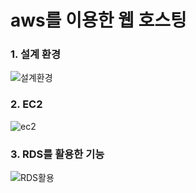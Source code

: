 # aws를 이용한 웹 호스팅
### 1. 설계 환경
![설계환경](https://user-images.githubusercontent.com/49589578/112089219-8e338200-8bd4-11eb-8fef-89caffd2e4b1.JPG)


### 2. EC2
![ec2](https://user-images.githubusercontent.com/49589578/112089108-5af0f300-8bd4-11eb-8ce2-c5c51d0bab9b.JPG)

### 3. RDS를 활용한 기능
![RDS활용](https://user-images.githubusercontent.com/49589578/112089178-78be5800-8bd4-11eb-8471-f0a2a56e2a85.JPG)

